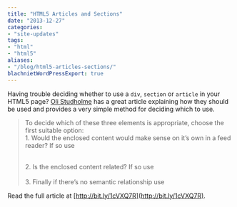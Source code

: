 ```yaml
---
title: "HTML5 Articles and Sections"
date: "2013-12-27"
categories:
- "site-updates"
tags:
- "html"
- "html5"
aliases:
- "/blog/html5-articles-sections/"
blachnietWordPressExport: true
---
```


Having trouble deciding whether to use a `div`, `section` or `article` in your HTML5 page? [Oli Studholme](http://oli.jp/) has a great article explaining how they should be used and provides a very simple method for deciding which to use.

> To decide which of these three elements is appropriate, choose the first suitable option:  
> 1\. Would the enclosed content would make sense on it’s own in a feed reader? If so use <article>  
> 2\. Is the enclosed content related? If so use <section>  
> 3\. Finally if there’s no semantic relationship use <div>

Read the full article at [http://bit.ly/1cVXQ7R](http://bit.ly/1cVXQ7R).
